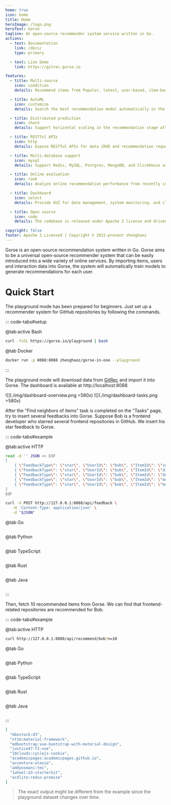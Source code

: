 ```yaml
---
home: true
icon: home
title: Home
heroImage: /logo.png
heroText: Gorse
tagline: An open-source recommender system service written in Go.
actions:
  - text: Documentation
    link: /docs/
    type: primary

  - text: Live Demo
    link: https://gitrec.gorse.io

features:
  - title: Multi-source
    icon: condition
    details: Recommend items from Popular, latest, user-based, item-based and collaborative filtering.

  - title: AutoML
    icon: customize
    details: Search the best recommendation model automatically in the background.

  - title: Distributed prediction
    icon: share
    details: Support horizontal scaling in the recommendation stage after single node training.

  - title: RESTful APIs
    icon: http
    details: Expose RESTful APIs for data CRUD and recommendation requests.

  - title: Multi-database support
    icon: mysql
    details: Support Redis, MySQL, Postgres, MongoDB, and ClickHouse as its storage backend.

  - title: Online evaluation
    icon: rank
    details: Analyze online recommendation performance from recently inserted feedback.

  - title: Dashboard
    icon: select
    details: Provide GUI for data management, system monitoring, and cluster status checking.

  - title: Open source
    icon: code
    details: The codebase is released under Apache 2 license and driven by the community.

copyright: false
footer: Apache 2 Licensed | Copyright © 2022-present zhenghaoz
---
```


Gorse is an open-source recommendation system written in Go. Gorse aims to be a universal open-source recommender system that can be easily introduced into a wide variety of online services. By importing items, users and interaction data into Gorse, the system will automatically train models to generate recommendations for each user.

# Quick Start

The playground mode has been prepared for beginners. Just set up a recommender system for GitHub repositories by following the commands.

::: code-tabs#setup

@tab:active Bash

```bash
curl -fsSL https://gorse.io/playground | bash
```

@tab Docker

```bash
docker run -p 8088:8088 zhenghaoz/gorse-in-one --playground
```

:::

The playground mode will download data from [GitRec][gitrec] and import it into Gorse. The dashboard is available at http://localhost:8088.

![](./img/dashboard-overview.png =580x)
![](./img/dashboard-tasks.png =580x)

After the "Find neighbors of items" task is completed on the "Tasks" page, try to insert several feedbacks into Gorse. Suppose Bob is a frontend developer who starred several frontend repositories in GitHub. We insert his star feedback to Gorse.

::: code-tabs#example

@tab:active HTTP

```bash
read -d '' JSON << EOF
[
    { \"FeedbackType\": \"star\", \"UserId\": \"bob\", \"ItemId\": \"vuejs:vue\", \"Timestamp\": \"2022-02-24\" },
    { \"FeedbackType\": \"star\", \"UserId\": \"bob\", \"ItemId\": \"d3:d3\", \"Timestamp\": \"2022-02-25\" },
    { \"FeedbackType\": \"star\", \"UserId\": \"bob\", \"ItemId\": \"dogfalo:materialize\", \"Timestamp\": \"2022-02-26\" },
    { \"FeedbackType\": \"star\", \"UserId\": \"bob\", \"ItemId\": \"mozilla:pdf.js\", \"Timestamp\": \"2022-02-27\" },
    { \"FeedbackType\": \"star\", \"UserId\": \"bob\", \"ItemId\": \"moment:moment\", \"Timestamp\": \"2022-02-28\" }
]
EOF

curl -X POST http://127.0.0.1:8088/api/feedback \
   -H 'Content-Type: application/json' \
   -d "$JSON"
```

@tab Go

```bash
```

@tab Python

```bash
```

@tab TypeScript

```bash
```

@tab Rust

```bash
```

@tab Java

```bash
```

:::

Then, fetch 10 recommended items from Gorse. We can find that frontend-related repositories are recommended for Bob.

::: code-tabs#example

@tab:active HTTP

```bash
curl http://127.0.0.1:8088/api/recommend/bob?n=10
```

@tab Go

```bash
```

@tab Python

```bash
```

@tab TypeScript

```bash
```

@tab Rust

```bash
```

@tab Java

```bash
```

:::

```json
[
  "mbostock:d3",
  "nt1m:material-framework",
  "mdbootstrap:vue-bootstrap-with-material-design",
  "justice47:f2-vue",
  "10clouds:cyclejs-cookie",
  "academicpages:academicpages.github.io",
  "accenture:alexia",
  "addyosmani:tmi",
  "1wheel:d3-starterkit",
  "acdlite:redux-promise"
]
```

> The exact output might be different from the example since the playground dataset changes over time.

[gitrec]: https://girec.gorse.io
